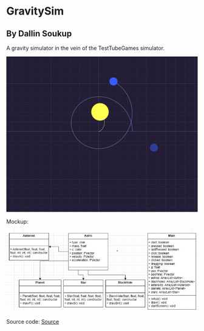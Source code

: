 # GravitySim
## By Dallin Soukup

A gravity simulator in the vein of the TestTubeGames simulator.

![TestTubeGamesSim](https://github.com/9652211/GravitySim/blob/main/images/TestTube.png?raw=true)

Mockup:

![GravityMockup](https://github.com/9652211/GravitySim/blob/main/images/GravityMockup.jpg?raw=true)

Source code:
[Source](https://github.com/9652211/GravitySim/tree/main/src/GravitySim)
